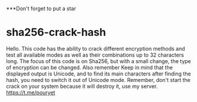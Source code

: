 ***Don't forget to put a star
# sha256-crack-hash
Hello. This code has the ability to crack different encryption methods and test all available modes as well as their combinations up to 32 characters long. The focus of this code is on Sha256, but with a small change, the type of encryption can be changed. Also remember Keep in mind that the displayed output is Unicode, and to find its main characters after finding the hash, you need to switch it out of Unicode mode. Remember, don't start the crack on your system because it will destroy it, use my server.
https://t.me/pouryet
